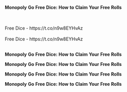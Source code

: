 <strong>Monopoly</strong> <strong>Go</strong> <strong>Free</strong> <strong>Dice:</strong> <strong>How</strong> <strong>to</strong> <strong>Claim</strong> <strong>Your</strong> <strong>Free</strong> <strong>Rolls</strong>

<br>
<br>Free Dice - https://t.co/n9w8EYHvAz
<br>
<br>Free Dice - https://t.co/n9w8EYHvAz
<br>
<br>

<strong>Monopoly</strong> <strong>Go</strong> <strong>Free</strong> <strong>Dice:</strong> <strong>How</strong> <strong>to</strong> <strong>Claim</strong> <strong>Your</strong> <strong>Free</strong> <strong>Rolls</strong>

<strong>Monopoly</strong> <strong>Go</strong> <strong>Free</strong> <strong>Dice:</strong> <strong>How</strong> <strong>to</strong> <strong>Claim</strong> <strong>Your</strong> <strong>Free</strong> <strong>Rolls</strong>

<strong>Monopoly</strong> <strong>Go</strong> <strong>Free</strong> <strong>Dice:</strong> <strong>How</strong> <strong>to</strong> <strong>Claim</strong> <strong>Your</strong> <strong>Free</strong> <strong>Rolls</strong>

<strong>Monopoly</strong> <strong>Go</strong> <strong>Free</strong> <strong>Dice:</strong> <strong>How</strong> <strong>to</strong> <strong>Claim</strong> <strong>Your</strong> <strong>Free</strong> <strong>Rolls</strong>
